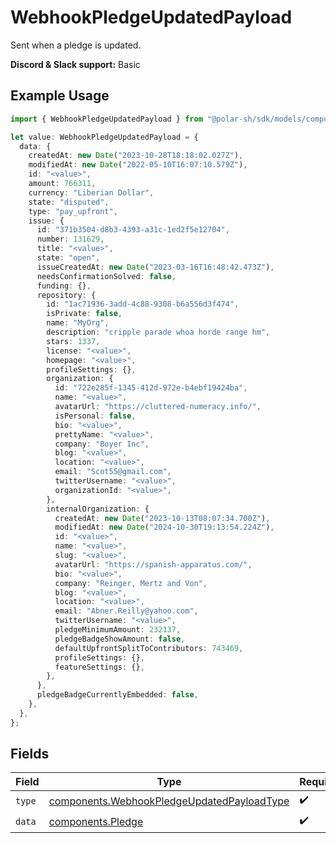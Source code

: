 # WebhookPledgeUpdatedPayload

Sent when a pledge is updated.

**Discord & Slack support:** Basic

## Example Usage

```typescript
import { WebhookPledgeUpdatedPayload } from "@polar-sh/sdk/models/components";

let value: WebhookPledgeUpdatedPayload = {
  data: {
    createdAt: new Date("2023-10-28T18:18:02.027Z"),
    modifiedAt: new Date("2022-05-10T16:07:10.579Z"),
    id: "<value>",
    amount: 766311,
    currency: "Liberian Dollar",
    state: "disputed",
    type: "pay_upfront",
    issue: {
      id: "371b3504-d8b3-4393-a31c-1ed2f5e12704",
      number: 131629,
      title: "<value>",
      state: "open",
      issueCreatedAt: new Date("2023-03-16T16:48:42.473Z"),
      needsConfirmationSolved: false,
      funding: {},
      repository: {
        id: "1ac71936-3add-4c88-9308-b6a556d3f474",
        isPrivate: false,
        name: "MyOrg",
        description: "cripple parade whoa horde range hm",
        stars: 1337,
        license: "<value>",
        homepage: "<value>",
        profileSettings: {},
        organization: {
          id: "722e285f-1345-412d-972e-b4ebf19424ba",
          name: "<value>",
          avatarUrl: "https://cluttered-numeracy.info/",
          isPersonal: false,
          bio: "<value>",
          prettyName: "<value>",
          company: "Boyer Inc",
          blog: "<value>",
          location: "<value>",
          email: "Scot55@gmail.com",
          twitterUsername: "<value>",
          organizationId: "<value>",
        },
        internalOrganization: {
          createdAt: new Date("2023-10-13T08:07:34.700Z"),
          modifiedAt: new Date("2024-10-30T19:13:54.224Z"),
          id: "<value>",
          name: "<value>",
          slug: "<value>",
          avatarUrl: "https://spanish-apparatus.com/",
          bio: "<value>",
          company: "Reinger, Mertz and Von",
          blog: "<value>",
          location: "<value>",
          email: "Abner.Reilly@yahoo.com",
          twitterUsername: "<value>",
          pledgeMinimumAmount: 232137,
          pledgeBadgeShowAmount: false,
          defaultUpfrontSplitToContributors: 743469,
          profileSettings: {},
          featureSettings: {},
        },
      },
      pledgeBadgeCurrentlyEmbedded: false,
    },
  },
};
```

## Fields

| Field                                                                                                    | Type                                                                                                     | Required                                                                                                 | Description                                                                                              |
| -------------------------------------------------------------------------------------------------------- | -------------------------------------------------------------------------------------------------------- | -------------------------------------------------------------------------------------------------------- | -------------------------------------------------------------------------------------------------------- |
| `type`                                                                                                   | [components.WebhookPledgeUpdatedPayloadType](../../models/components/webhookpledgeupdatedpayloadtype.md) | :heavy_check_mark:                                                                                       | N/A                                                                                                      |
| `data`                                                                                                   | [components.Pledge](../../models/components/pledge.md)                                                   | :heavy_check_mark:                                                                                       | N/A                                                                                                      |